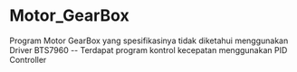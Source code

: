 # Motor_GearBox
Program Motor GearBox yang spesifikasinya tidak diketahui menggunakan Driver BTS7960
-- Terdapat program kontrol kecepatan menggunakan PID Controller
